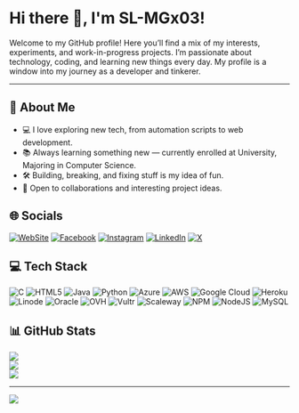 # Hi there 👋, I'm SL-MGx03!

Welcome to my GitHub profile! Here you’ll find a mix of my interests, experiments, and work-in-progress projects. I’m passionate about technology, coding, and learning new things every day. My profile is a window into my journey as a developer and tinkerer.

---

## 🚀 About Me

- 💻 I love exploring new tech, from automation scripts to web development.
- 📚 Always learning something new — currently enrolled at University, Majoring in Computer Science.
- 🛠️ Building, breaking, and fixing stuff is my idea of fun.
- 🌱 Open to collaborations and interesting project ideas.


## 🌐 Socials
[![WebSite](https://i.ibb.co/v4bWqfBg/6278572382763465128-99.jpg)](https://slmgx.live)
[![Facebook](https://img.shields.io/badge/Facebook-%231877F2.svg?logo=Facebook&logoColor=white)](https://www.facebook.com/SLMGx03)
[![Instagram](https://img.shields.io/badge/Instagram-%23E4405F.svg?logo=Instagram&logoColor=white)](https://instagram.com/sl_mgx03)
[![LinkedIn](https://img.shields.io/badge/LinkedIn-%230077B5.svg?logo=linkedin&logoColor=white)](https://linkedin.com/in/sl_mgx03)
[![X](https://img.shields.io/badge/X-black.svg?logo=X&logoColor=white)](https://x.com/sl_mgx03)

 
## 💻 Tech Stack
![C](https://img.shields.io/badge/c-%2300599C.svg?style=for-the-badge&logo=c&logoColor=white)
![HTML5](https://img.shields.io/badge/html5-%23E34F26.svg?style=for-the-badge&logo=html5&logoColor=white)
![Java](https://img.shields.io/badge/java-%23ED8B00.svg?style=for-the-badge&logo=openjdk&logoColor=white)
![Python](https://img.shields.io/badge/python-3670A0?style=for-the-badge&logo=python&logoColor=ffdd54)
![Azure](https://img.shields.io/badge/azure-%230072C6.svg?style=for-the-badge&logo=microsoftazure&logoColor=white)
![AWS](https://img.shields.io/badge/AWS-%23FF9900.svg?style=for-the-badge&logo=amazon-aws&logoColor=white)
![Google Cloud](https://img.shields.io/badge/GoogleCloud-%234285F4.svg?style=for-the-badge&logo=google-cloud&logoColor=white)
![Heroku](https://img.shields.io/badge/heroku-%23430098.svg?style=for-the-badge&logo=heroku&logoColor=white)
![Linode](https://img.shields.io/badge/linode-00A95C?style=for-the-badge&logo=linode&logoColor=white)
![Oracle](https://img.shields.io/badge/Oracle-F80000?style=for-the-badge&logo=oracle&logoColor=white)
![OVH](https://img.shields.io/badge/ovh-%23123F6D.svg?style=for-the-badge&logo=ovh&logoColor=white)
![Vultr](https://img.shields.io/badge/Vultr-007BFC.svg?style=for-the-badge&logo=vultr)
![Scaleway](https://img.shields.io/badge/SCALEWAY-%234f0599.svg?style=for-the-badge&logo=scaleway&logoColor=white)
![NPM](https://img.shields.io/badge/NPM-%23CB3837.svg?style=for-the-badge&logo=npm&logoColor=white)
![NodeJS](https://img.shields.io/badge/node.js-6DA55F?style=for-the-badge&logo=node.js&logoColor=white)
![MySQL](https://img.shields.io/badge/mysql-4479A1.svg?style=for-the-badge&logo=mysql&logoColor=white)


## 📊 GitHub Stats
![](https://github-readme-stats.vercel.app/api?username=sl-mgx03&theme=dark&hide_border=false&include_all_commits=true&count_private=true)<br/>
![](https://github-readme-streak-stats.herokuapp.com/?user=sl-mgx03&theme=dark&hide_border=false)<br/>
![](https://github-readme-stats.vercel.app/api/top-langs/?username=sl-mgx03&theme=dark&hide_border=false&layout=compact)

---

[![](https://visitcount.itsvg.in/api?id=sl-mgx03&icon=0&color=0)](https://visitcount.itsvg.in)
